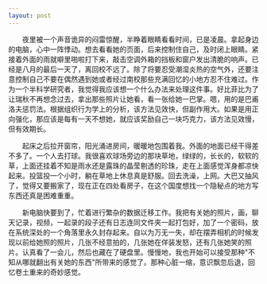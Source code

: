 ```yaml
---
layout: post
---
```

　　夜里被一个声音诡异的闷雷惊醒，半睁着眼睛看看时间，已是凌晨。拿起身边的电脑，心中一阵悸动。想去看看她的页面，后来控制住自己，及时闭上眼睛。紧接着外面的雨就噼里啪啦打下来，敲击空调外箱的挡板和窗户发出清脆的响声。已经是八月的最后一天了，离回校不远了。除了将要忍受潮湿炎热的空气外，还要注意控制自己不要在偶然遇到她或者经过南校那些充满回忆的小地方忍不住难过。作为一个半科学研究者，我觉得我应该想一个什么办法来处理这件事。好比菲比为了让瑞秋不再想念过去，拿出那些照片让她看，看一张给她一巴掌。嗯，用的是巴甫洛夫惩罚法。根据组织行为学上的分析，该方法见效快，但副作用大。如果是用正向强化，那应该是每有一天不想她，就应该奖励自己一块巧克力，该方法见效慢，但有效期长。

　　起床之后拉开窗帘，阳光涌进房间，暖暖地包围着我。外面的地面已经干得差不多了。一个人去打球。我很喜欢球场旁边的那块草地，绿绿的，长长的，软软的草，上面还挂着不知是雨水还是露珠的晶莹剔透的珍珠，走在上面感觉浑身都凉快起来。投篮投一个小时，躺在草地上休息真是舒服。回去洗澡，上网。大巴又抽风了，觉得又要搬家了，现在正在四处看房子，在这个国度想找一个隐秘点的地方写东西还真是困难重重。

　　新电脑快要到了，忙着进行繁杂的数据迁移工作。我把有关她的照片，画，聊天记录，视频，一起录的段子还有日志连同文件夹一起打包好，加了一个密码，放在系统深处的一个角落里永久封存起来。自以为万无一失，却在摆弄相机的时候发现以前给她照的照片，几张不经意拍的，几张她在佯装发怒，还有几张她笑的照片。认真看了一会儿，然后也藏在了硬盘里。慢慢地，我也开始可以接受那种"不知从哪就翻出有关她的东西"所带来的感觉了。那种心脏一缩，意识飘忽后退，回忆卷土重来的奇妙感觉。